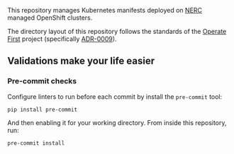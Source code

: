 This repository manages Kubernetes manifests deployed on [NERC][] managed
OpenShift clusters.

The directory layout of this repository follows the standards of the
[Operate First][] project (specifically [ADR-0009][]).

[nerc]: https://nerc.mghpcc.org/
[operate first]: https://www.operate-first.cloud/
[adr-0009]: https://github.com/operate-first/blueprint/blob/main/docs/adr/0009-cluster-resources.md

## Validations make your life easier

### Pre-commit checks

Configure linters to run before each commit by install the
`pre-commit` tool:

```
pip install pre-commit
```

And then enabling it for your working directory. From inside this
repository, run:

```
pre-commit install
```
